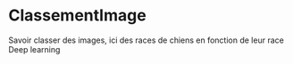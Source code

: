 # ClassementImage
Savoir classer des images, ici des races de chiens en fonction de leur race
Deep learning
